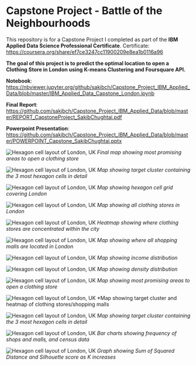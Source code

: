 # Capstone Project - Battle of the Neighbourhoods

This repository is for a Capstone Project I completed as part of the **IBM Applied Data Science Professional Certificate**. Certificate:
https://coursera.org/share/ef7ce3247cc11900209e8ea1b0116a96

**The goal of this project is to predict the optimal location to open a Clothing Store in London using K-means Clustering and Foursquare API.**

**Notebook**: 
https://nbviewer.jupyter.org/github/sakibch/Capstone_Project_IBM_Applied_Data/blob/master/IBM_Applied_Data_Capstone_London.ipynb

**Final Report**:
https://github.com/sakibch/Capstone_Project_IBM_Applied_Data/blob/master/REPORT_CapstoneProject_SakibChughtai.pdf

**Powerpoint Presentation**:
https://github.com/sakibch/Capstone_Project_IBM_Applied_Data/blob/master/POWERPOINT_Capstone_SakibChughtai.pptx


![Hexagon cell layout of London, UK](https://github.com/sakibch/Capstone_Project_IBM_Applied_Data/blob/master/all_figures/figure10.png)
*Final map showing most promising areas to open a clothing store*

![Hexagon cell layout of London, UK](*https://github.com/sakibch/Capstone_Project_IBM_Applied_Data/blob/master/all_figures/figure13.png)
*Map showing target cluster containing the 3 most hexagon cells in detail*

![Hexagon cell layout of London, UK](https://github.com/sakibch/Capstone_Project_IBM_Applied_Data/blob/master/all_figures/figure1.png)
*Map showing hexagon cell grid covering London*


![Hexagon cell layout of London, UK](https://github.com/sakibch/Capstone_Project_IBM_Applied_Data/blob/master/all_figures/figure2.png)
*Map showing all clothing stores in London*


![Hexagon cell layout of London, UK](https://github.com/sakibch/Capstone_Project_IBM_Applied_Data/blob/master/all_figures/figure3.png)
*Heatmap showing where clothing stores are concentrated within the city*


![Hexagon cell layout of London, UK](https://github.com/sakibch/Capstone_Project_IBM_Applied_Data/blob/master/all_figures/figure4.png)
*Map showing where all shopping malls are located in London*


![Hexagon cell layout of London, UK](https://github.com/sakibch/Capstone_Project_IBM_Applied_Data/blob/master/all_figures/figure%208.png)
*Map showing income distribution*


![Hexagon cell layout of London, UK](https://github.com/sakibch/Capstone_Project_IBM_Applied_Data/blob/master/all_figures/figure6.png)
*Map showing density distribution*


![Hexagon cell layout of London, UK](https://github.com/sakibch/Capstone_Project_IBM_Applied_Data/blob/master/all_figures/figure10.2.png)
*Map showing most promising areas to open a clothing store*


![Hexagon cell layout of London, UK](https://github.com/sakibch/Capstone_Project_IBM_Applied_Data/blob/master/all_figures/figure12.png)
*Map showing target cluster and heatmap of clothing stores/shopping malls


![Hexagon cell layout of London, UK](*https://github.com/sakibch/Capstone_Project_IBM_Applied_Data/blob/master/all_figures/figure13.png)
*Map showing target cluster containing the 3 most hexagon cells in detail*


![Hexagon cell layout of London, UK](https://github.com/sakibch/Capstone_Project_IBM_Applied_Data/blob/master/all_figures/figure11.png)
*Bar charts showing frequency of shops and malls, and census data*


![Hexagon cell layout of London, UK](https://github.com/sakibch/Capstone_Project_IBM_Applied_Data/blob/master/all_figures/ssd.png)
*Graph showing Sum of Squared Distance and Silhouette score as K increases*


